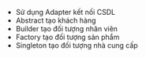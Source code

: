 - Sử dụng Adapter kết nối CSDL
- Abstract tạo khách hàng
- Builder tạo đối tượng nhân viên
- Factory tạo đối tượng sản phẩm
- Singleton tạo đối tượng nhà cung cấp
